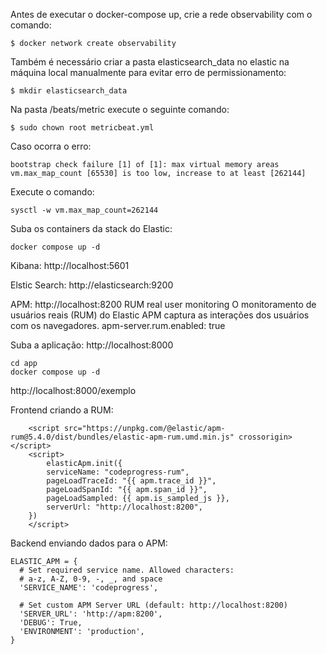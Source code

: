 Antes de executar o docker-compose up, crie a rede observability com o comando:
```
$ docker network create observability
```

Também é necessário criar a pasta elasticsearch_data no elastic na máquina local manualmente para evitar erro de permissionamento:
```
$ mkdir elasticsearch_data
```

Na pasta /beats/metric execute o seguinte comando:
```
$ sudo chown root metricbeat.yml
```

Caso ocorra o erro:
```
bootstrap check failure [1] of [1]: max virtual memory areas vm.max_map_count [65530] is too low, increase to at least [262144]
```

Execute o comando:
```
sysctl -w vm.max_map_count=262144
```

Suba os containers da stack do Elastic:
```
docker compose up -d
```

Kibana: 
http://localhost:5601

Elstic Search: 
http://elasticsearch:9200

APM:
http://localhost:8200
RUM real user monitoring 
 O monitoramento de usuários reais (RUM) do Elastic APM captura as interações dos usuários com os navegadores.
apm-server.rum.enabled: true

Suba a aplicação: 
http://localhost:8000

```
cd app
docker compose up -d
```

http://localhost:8000/exemplo

Frontend criando a RUM:

```
    <script src="https://unpkg.com/@elastic/apm-rum@5.4.0/dist/bundles/elastic-apm-rum.umd.min.js" crossorigin></script>
    <script>
        elasticApm.init({
        serviceName: "codeprogress-rum",
        pageLoadTraceId: "{{ apm.trace_id }}",
        pageLoadSpanId: "{{ apm.span_id }}",
        pageLoadSampled: {{ apm.is_sampled_js }},
        serverUrl: "http://localhost:8200",
    })
    </script>
```

Backend enviando dados para o APM:

```
ELASTIC_APM = {
  # Set required service name. Allowed characters:
  # a-z, A-Z, 0-9, -, _, and space
  'SERVICE_NAME': 'codeprogress',

  # Set custom APM Server URL (default: http://localhost:8200)
  'SERVER_URL': 'http://apm:8200',
  'DEBUG': True,
  'ENVIRONMENT': 'production',
}
```